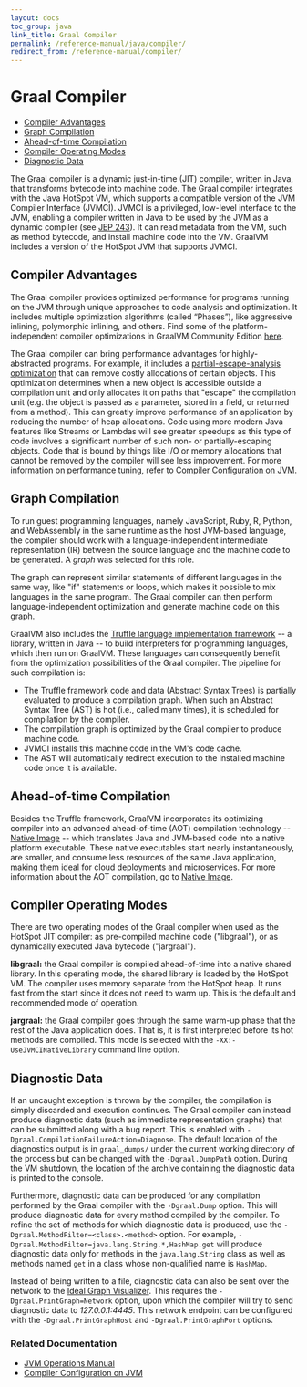 ```yaml
---
layout: docs
toc_group: java
link_title: Graal Compiler
permalink: /reference-manual/java/compiler/
redirect_from: /reference-manual/compiler/ 
---
```


# Graal Compiler

* [Compiler Advantages](#compiler-advantages)
* [Graph Compilation](#graph-compilation)
* [Ahead-of-time Compilation](#ahead-of-time-compilation)
* [Compiler Operating Modes](#compiler-operating-modes)
* [Diagnostic Data](#diagnostic-data)

The Graal compiler is a dynamic just-in-time (JIT) compiler, written in Java, that transforms bytecode into machine code.
The Graal compiler integrates with the Java HotSpot VM, which supports a compatible version of the JVM Compiler Interface (JVMCI).
JVMCI is a privileged, low-level interface to the JVM, enabling a compiler written in Java to be used by the JVM as a dynamic compiler (see [JEP 243](https://openjdk.java.net/jeps/243)).
It can read metadata from the VM, such as method bytecode, and install machine code into the VM.
GraalVM includes a version of the HotSpot JVM that supports JVMCI.

## Compiler Advantages

The Graal compiler provides optimized performance for programs running on the JVM through unique approaches to code analysis and optimization.
It includes multiple optimization algorithms (called “Phases”), like aggressive inlining, polymorphic inlining, and others. 
Find some of the platform-independent compiler optimizations in GraalVM Community Edition [here](../../../compiler/src/jdk.graal.compiler/src/jdk/graal/compiler/core/phases/CEOptimization.java).

The Graal compiler can bring performance advantages for highly-abstracted programs. For example, it includes a [partial-escape-analysis optimization](../../../compiler/src/jdk.graal.compiler/src/jdk/graal/compiler/core/phases/CEOptimization.java) that can remove costly allocations of certain objects. 
This optimization determines when a new object is accessible outside a compilation unit and only allocates it on paths that "escape" the compilation unit (e.g. the object is passed as a parameter, stored in a field, or returned from a method). This can greatly improve performance of an application by reducing the number of heap allocations. 
Code using more modern Java features like Streams or Lambdas will see greater speedups as this type of code involves a significant number of such non- or partially-escaping objects. Code that is bound by things like I/O or memory allocations that cannot be removed by the compiler will see less improvement. 
For more information on performance tuning, refer to [Compiler Configuration on JVM](Options.md).

## Graph Compilation

To run guest programming languages, namely JavaScript, Ruby, R, Python, and WebAssembly in the same runtime as the host JVM-based language, the compiler should work with a language-independent intermediate representation (IR) between the source language and the machine code to be generated.
A *graph* was selected for this role.

The graph can represent similar statements of different languages in the same way, like "if" statements or loops, which makes it possible to mix languages in the same program.
The Graal compiler can then perform language-independent optimization and generate machine code on this graph.

GraalVM also includes the [Truffle language implementation framework](../../../truffle/docs/README.md) -- a library, written in Java -- to build interpreters for programming languages, which then run on GraalVM.
These languages can consequently benefit from the optimization possibilities of the Graal compiler.
The pipeline for such compilation is:

* The Truffle framework code and data (Abstract Syntax Trees) is partially evaluated to produce a compilation graph. When such an Abstract Syntax Tree (AST) is hot (i.e., called many times), it is scheduled for compilation by the compiler.
* The compilation graph is optimized by the Graal compiler to produce machine code.
* JVMCI installs this machine code in the VM's code cache.
* The AST will automatically redirect execution to the installed machine code once it is available.

## Ahead-of-time Compilation

Besides the Truffle framework, GraalVM incorporates its optimizing compiler into an advanced ahead-of-time (AOT) compilation technology -- [Native Image](../native-image/README.md) -- which translates Java and JVM-based code into a native platform executable.
These native executables start nearly instantaneously, are smaller, and consume less resources of the same Java application, making them ideal for cloud deployments and microservices.
For more information about the AOT compilation, go to [Native Image](../native-image/README.md).

## Compiler Operating Modes

There are two operating modes of the Graal compiler when used as the HotSpot JIT compiler: as pre-compiled machine code ("libgraal"), or as dynamically executed Java bytecode ("jargraal").

**libgraal:** the Graal compiler is compiled ahead-of-time into a native shared library.
In this operating mode, the shared library is loaded by the HotSpot VM.
The compiler uses memory separate from the HotSpot heap.
It runs fast from the start since it does not need to warm up.
This is the default and recommended mode of operation.

**jargraal:** the Graal compiler goes through the same warm-up phase that the rest of the Java application does.
That is, it is first interpreted before its hot methods are compiled.
This mode is selected with the `-XX:-UseJVMCINativeLibrary` command line option.

## Diagnostic Data

If an uncaught exception is thrown by the compiler, the compilation is simply discarded and execution continues.
The Graal compiler can instead produce diagnostic data (such as immediate representation graphs) that can be submitted along with a bug report.
This is enabled with `-Dgraal.CompilationFailureAction=Diagnose`.
The default location of the diagnostics output is in `graal_dumps/` under the current working directory of the process but can be changed with the `-Dgraal.DumpPath` option.
During the VM shutdown, the location of the archive containing the diagnostic data is printed to the console.

Furthermore, diagnostic data can be produced for any compilation performed by the Graal compiler with the `-Dgraal.Dump` option.
This will produce diagnostic data for every method compiled by the compiler.
To refine the set of methods for which diagnostic data is produced, use the `-Dgraal.MethodFilter=<class>.<method>` option.
For example, `-Dgraal.MethodFilter=java.lang.String.*,HashMap.get` will produce diagnostic data only for methods in the `java.lang.String` class as well as methods named `get` in a class whose non-qualified name is `HashMap`.

Instead of being written to a file, diagnostic data can also be sent over the network to the [Ideal Graph Visualizer](https://www.graalvm.org/latest/tools/igv/).
This requires the `-Dgraal.PrintGraph=Network` option, upon which the compiler will try to send diagnostic data to _127.0.0.1:4445_.
This network endpoint can be configured with the `-Dgraal.PrintGraphHost` and `-Dgraal.PrintGraphPort` options.

### Related Documentation

- [JVM Operations Manual](Operations.md)
- [Compiler Configuration on JVM](Options.md)